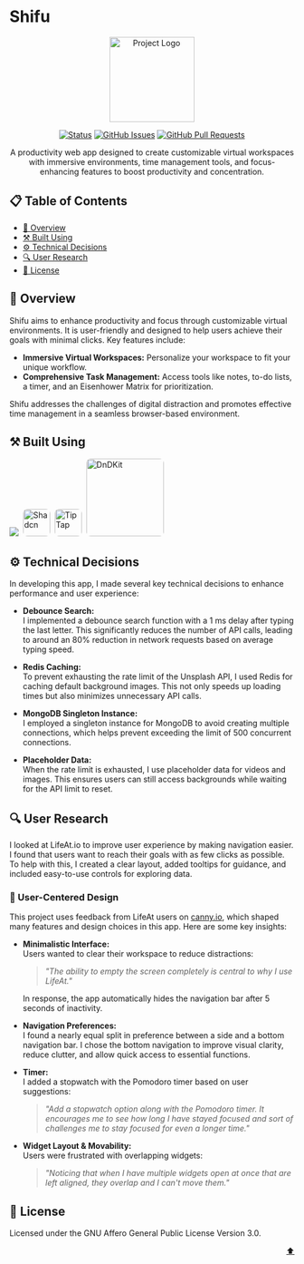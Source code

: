 # Shifu

<p align="center">
  <a href="https://github.com/TanmayAdithya/Shifu" target="_blank" rel="noopener noreferrer">
     <img width="150" src="https://i.postimg.cc/cJrd25dT/Shifu-Logo-1-modified.png" alt="Project Logo">
  </a>
</p>

<div align="center">

[![Status](https://img.shields.io/badge/status-active-success.svg)]()
[![GitHub Issues](https://img.shields.io/github/issues/TanmayAdithya/Shifu.svg)](https://github.com/TanmayAdithya/Shifu/issues)
[![GitHub Pull Requests](https://img.shields.io/github/issues-pr/TanmayAdithya/Shifu)](https://github.com/TanmayAdithya/Shifu/pulls)

</div>

<p align="center">A productivity web app designed to create customizable virtual workspaces with immersive environments, time management tools, and focus-enhancing features to boost productivity and concentration.</p>

## 📋 Table of Contents

- [🌟 Overview](#-overview)
- [⚒️ Built Using](#️-built-using)
- [⚙️ Technical Decisions](#-technical-decisions)
- [🔍 User Research](#-user-research)
- [📄 License](#-license)

## 🌟 Overview

Shifu aims to enhance productivity and focus through customizable virtual environments. It is user-friendly and designed to help users achieve their goals with minimal clicks. Key features include:

- **Immersive Virtual Workspaces:** Personalize your workspace to fit your unique workflow.
- **Comprehensive Task Management:** Access tools like notes, to-do lists, a timer, and an Eisenhower Matrix for prioritization.

Shifu addresses the challenges of digital distraction and promotes effective time management in a seamless browser-based environment.

## ⚒️ Built Using

<div>
    <img src="https://skillicons.dev/icons?i=ts,next,tailwind,redux,mongo,redis" />
    <img href="https://ui.shadcn.com/" width="48" style="border: 0; border-radius: 8px; margin-left: 4px" src="https://i.postimg.cc/yxcWQsB6/shadcn-modified-1.png" alt="Shadcn" />
    <img href='https://tiptap.dev/' width="48" style="border: 0; border-radius: 8px; margin-left: 4px" src="https://i.postimg.cc/4N2jLtLd/tiptap-modified-1.png" alt="TipTap" />
    <img href='https://tiptap.dev/' width='137' style="border: 0; border-radius: 8px; margin-left: 4px" src="https://dndkit.com/dnd-kit-logo.svg" alt="DnDKit" />
</div>

## ⚙️ Technical Decisions

In developing this app, I made several key technical decisions to enhance performance and user experience:

- **Debounce Search:**  
  I implemented a debounce search function with a 1 ms delay after typing the last letter. This significantly reduces the number of API calls, leading to around an 80% reduction in network requests based on average typing speed.

- **Redis Caching:**  
  To prevent exhausting the rate limit of the Unsplash API, I used Redis for caching default background images. This not only speeds up loading times but also minimizes unnecessary API calls.

- **MongoDB Singleton Instance:**  
  I employed a singleton instance for MongoDB to avoid creating multiple connections, which helps prevent exceeding the limit of 500 concurrent connections.

- **Placeholder Data:**  
  When the rate limit is exhausted, I use placeholder data for videos and images. This ensures users can still access backgrounds while waiting for the API limit to reset.

## 🔍 User Research

I looked at LifeAt.io to improve user experience by making navigation easier. I found that users want to reach their goals with as few clicks as possible. To help with this, I created a clear layout, added tooltips for guidance, and included easy-to-use controls for exploring data.

### 👤 User-Centered Design

This project uses feedback from LifeAt users on [canny.io](https://lifeat.canny.io/), which shaped many features and design choices in this app. Here are some key insights:

- **Minimalistic Interface:**  
  Users wanted to clear their workspace to reduce distractions:

  > _"The ability to empty the screen completely is central to why I use LifeAt."_

  In response, the app automatically hides the navigation bar after 5 seconds of inactivity.

- **Navigation Preferences:**  
  I found a nearly equal split in preference between a side and a bottom navigation bar. I chose the bottom navigation to improve visual clarity, reduce clutter, and allow quick access to essential functions.

- **Timer:**  
  I added a stopwatch with the Pomodoro timer based on user suggestions:

  > _"Add a stopwatch option along with the Pomodoro timer. It encourages me to see how long I have stayed focused and sort of challenges me to stay focused for even a longer time."_

- **Widget Layout & Movability:**  
  Users were frustrated with overlapping widgets:
  > _"Noticing that when I have multiple widgets open at once that are left aligned, they overlap and I can't move them."_

## 📄 License

Licensed under the GNU Affero General Public License Version 3.0.

<p align="right"><a href="#top">⬆️</a></p>
